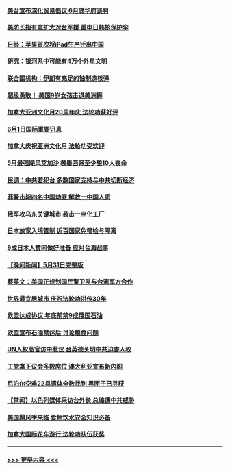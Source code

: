 #### [美台宣布深化贸易倡议 6月底华府谈判](../pages/prog202/a103444116.md?t=06020150) 
#### [美防长指有意扩大对台军援 重申日韩核保护伞](../pages/prog202/a103444072.md?t=06020150) 
#### [日经：苹果首次将iPad生产迁出中国](../pages/prog202/a103444044.md?t=06020150) 
#### [研究：银河系中可能有4万个外星文明](../pages/prog202/a103443892.md?t=06020150) 
#### [联合国机构：伊朗有充足的铀制造核弹](../pages/prog202/a103443909.md?t=06020150) 
#### [超级勇敢！ 美国9岁女孩击退美洲狮](../pages/prog202/a103443900.md?t=06020150) 
#### [加拿大亚洲文化月20周年庆 法轮功获好评](../pages/prog202/a103443870.md?t=06020150) 
#### [6月1日国际重要讯息](../pages/prog202/a103443861.md?t=06020150) 
#### [加拿大庆祝亚洲文化月 法轮功受欢迎](../pages/prog202/a103443127.md?t=06020150) 
#### [5月最强飓风艾加沙 袭墨西哥至少酿10人丧命](../pages/prog202/a103443829.md?t=06020150) 
#### [民调：中共若犯台 多数国家支持与中共切断经济](../pages/prog202/a103443805.md?t=06020150) 
#### [菲警击毙四名中国劫匪 解救一中国人质](../pages/prog202/a103443783.md?t=06020150) 
#### [俄军攻乌东关键城市 袭击一座化工厂](../pages/prog202/a103443761.md?t=06020150) 
#### [日本放宽入境管制 近百国家免筛检与隔离](../pages/prog202/a103443636.md?t=06020150) 
#### [9成日本人赞同做好准备 应对台海战事](../pages/prog202/a103443635.md?t=06020150) 
#### [【晚间新闻】5月31日完整版](../pages/prog202/a103443598.md?t=06020150) 
#### [蔡英文：美国正规划国民警卫队与台湾军方合作](../pages/prog202/a103443545.md?t=06020150) 
#### [世界最宜居城市 庆祝法轮功洪传30年](../pages/prog202/a103443362.md?t=06020150) 
#### [欧盟达成协议 年底前禁9成俄国石油](../pages/prog202/a103443358.md?t=06020150) 
#### [欧盟宣布石油禁运后 讨论粮食问题](../pages/prog202/a103443360.md?t=06020150) 
#### [UN人权高官访中惹议 台英德关切中共迫害人权](../pages/prog202/a103443349.md?t=06020150) 
#### [工党拿下议会多数席位 澳大利亚宣布新内阁](../pages/prog202/a103443348.md?t=06020150) 
#### [尼泊尔空难22具遗体全数找到 黑匣子已寻获](../pages/prog202/a103443346.md?t=06020150) 
#### [【禁闻】以色列媒体采访台外长 总编遭中共威胁](../pages/prog202/a103443226.md?t=06020150) 
#### [美国飓风季来临 食物饮水安全知识必备](../pages/prog202/a103443028.md?t=06020150) 
#### [加拿大国际花车游行 法轮功队伍获奖](../pages/prog202/a103442983.md?t=06020150) 

----
#### [ >>> 更早内容 <<< ](../indexes/prog202-earlier.md)
